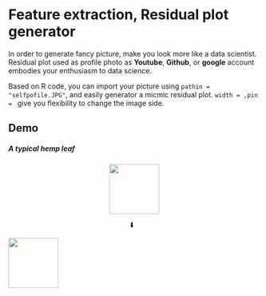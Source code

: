 # Feature extraction, Residual plot generator
In order to generate fancy picture, make you look more like a data scientist. Residual plot used as profile photo as **Youtube**, **Github**, or **google** account embodies your enthusiasm to data science. 

Based on R code, you can import your picture using `pathin = "selfpofile.JPG"`, and easily generator a micmic residual plot. `width = ,pin = ` give you flexibility to change the image side.

## Demo
##### A typical hemp leaf
<p align="center">
<img src="https://github.com/supermonk00/Curfew-project/blob/master/Image%20to%20residual%20plot%20generator/hempleaf.jpg" width="100" height="100">
 
                                      🠳

<img src="https://github.com/supermonk00/Curfew-project/blob/master/Image%20to%20residual%20plot%20generator/trans.hempleaf.jpeg" width="100" height="100">
</p>
